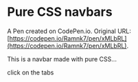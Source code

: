 # Pure CSS navbars

A Pen created on CodePen.io. Original URL: [https://codepen.io/Ramnk7/pen/xMLbRL](https://codepen.io/Ramnk7/pen/xMLbRL).

This is a navbar made with pure CSS...


click on the tabs
